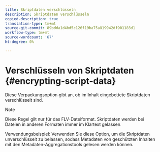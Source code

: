 ```yaml
---
title: Skriptdaten verschlüsseln
description: Skriptdaten verschlüsseln
copied-description: true
translation-type: tm+mt
source-git-commit: 89bdda1d4bd5c126f19ba75a819942df901183d1
workflow-type: tm+mt
source-wordcount: '67'
ht-degree: 0%

---
```



# Verschlüsseln von Skriptdaten {#encrypting-script-data}

Diese Verpackungsoption gibt an, ob im Inhalt eingebettete Skriptdaten verschlüsselt sind.

>[!NOTE]
>
>Diese Regel gilt nur für das FLV-Dateiformat. Skriptdaten werden bei Dateien in anderen Formaten immer im Klartext gelassen.

Verwendungsbeispiel: Verwenden Sie diese Option, um die Skriptdaten unverschlüsselt zu belassen, sodass Metadaten von geschützten Inhalten mit den Metadaten-Aggregationstools gelesen werden können.
